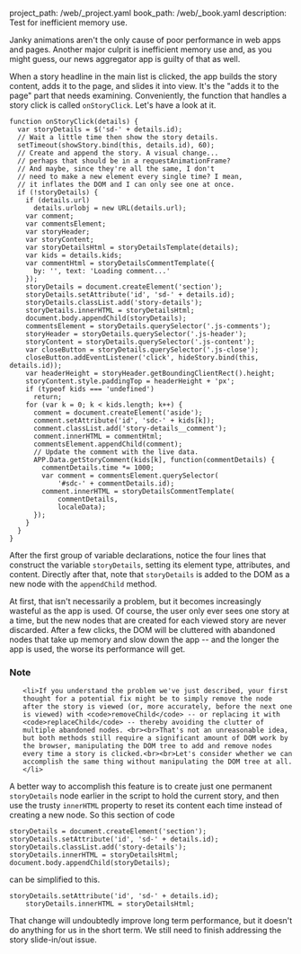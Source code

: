 project_path: /web/_project.yaml
book_path: /web/_book.yaml
description: Test for inefficient memory use.

<p class="intro">
  Janky animations aren't the only cause of poor performance in web apps and 
  pages. Another major culprit is inefficient memory use and, as you might 
  guess, our news aggregator app is guilty of that as well.
</p>

When a story headline in the main list is clicked, the app builds the story 
content, adds it to the page, and slides it into view. It's the "adds it to 
the page" part that needs examining. Conveniently, the function that handles 
a story click is called `onStoryClick`. Let's have a look at it.

<div class="highlight"><pre><code class="language-javascript" data-lang="javascript"><span class="kd">function</span> <span class="nx">onStoryClick</span><span class="p">(</span><span class="nx">details</span><span class="p">)</span> <span class="p">{</span>
  <span class="kd">var</span> <span class="nx">storyDetails</span> <span class="o">=</span> <span class="nx">$</span><span class="p">(</span><span class="s1">&#39;sd-&#39;</span> <span class="o">+</span> <span class="nx">details</span><span class="p">.</span><span class="nx">id</span><span class="p">);</span>
  <span class="c1">// Wait a little time then show the story details.</span>
  <span class="nx">setTimeout</span><span class="p">(</span><span class="nx">showStory</span><span class="p">.</span><span class="nx">bind</span><span class="p">(</span><span class="k">this</span><span class="p">,</span> <span class="nx">details</span><span class="p">.</span><span class="nx">id</span><span class="p">),</span> <span class="mi">60</span><span class="p">);</span>
  <span class="c1">// Create and append the story. A visual change...</span>
  <span class="c1">// perhaps that should be in a requestAnimationFrame?</span>
  <span class="c1">// And maybe, since they&#39;re all the same, I don&#39;t</span>
  <span class="c1">// need to make a new element every single time? I mean,</span>
  <span class="c1">// it inflates the DOM and I can only see one at once.</span>
  <span class="k">if</span> <span class="p">(</span><span class="o">!</span><span class="nx">storyDetails</span><span class="p">)</span> <span class="p">{</span>
    <span class="k">if</span> <span class="p">(</span><span class="nx">details</span><span class="p">.</span><span class="nx">url</span><span class="p">)</span>
      <span class="nx">details</span><span class="p">.</span><span class="nx">urlobj</span> <span class="o">=</span> <span class="k">new</span> <span class="nx">URL</span><span class="p">(</span><span class="nx">details</span><span class="p">.</span><span class="nx">url</span><span class="p">);</span>
    <span class="kd">var</span> <span class="nx">comment</span><span class="p">;</span>
    <span class="kd">var</span> <span class="nx">commentsElement</span><span class="p">;</span>
    <span class="kd">var</span> <span class="nx">storyHeader</span><span class="p">;</span>
    <span class="kd">var</span> <span class="nx">storyContent</span><span class="p">;</span>
    <span class="kd">var</span> <span class="nx">storyDetailsHtml</span> <span class="o">=</span> <span class="nx">storyDetailsTemplate</span><span class="p">(</span><span class="nx">details</span><span class="p">);</span>
    <span class="kd">var</span> <span class="nx">kids</span> <span class="o">=</span> <span class="nx">details</span><span class="p">.</span><span class="nx">kids</span><span class="p">;</span>
    <span class="kd">var</span> <span class="nx">commentHtml</span> <span class="o">=</span> <span class="nx">storyDetailsCommentTemplate</span><span class="p">({</span>
      <span class="nx">by</span><span class="o">:</span> <span class="s1">&#39;&#39;</span><span class="p">,</span> <span class="nx">text</span><span class="o">:</span> <span class="s1">&#39;Loading comment...&#39;</span>
    <span class="p">});</span>
    <span class="nx">storyDetails</span> <span class="o">=</span> <span class="nb">document</span><span class="p">.</span><span class="nx">createElement</span><span class="p">(</span><span class="s1">&#39;section&#39;</span><span class="p">);</span>
    <span class="nx">storyDetails</span><span class="p">.</span><span class="nx">setAttribute</span><span class="p">(</span><span class="s1">&#39;id&#39;</span><span class="p">,</span> <span class="s1">&#39;sd-&#39;</span> <span class="o">+</span> <span class="nx">details</span><span class="p">.</span><span class="nx">id</span><span class="p">);</span>
    <span class="nx">storyDetails</span><span class="p">.</span><span class="nx">classList</span><span class="p">.</span><span class="nx">add</span><span class="p">(</span><span class="s1">&#39;story-details&#39;</span><span class="p">);</span>
    <span class="nx">storyDetails</span><span class="p">.</span><span class="nx">innerHTML</span> <span class="o">=</span> <span class="nx">storyDetailsHtml</span><span class="p">;</span>
    <span class="nb">document</span><span class="p">.</span><span class="nx">body</span><span class="p">.</span><span class="nx">appendChild</span><span class="p">(</span><span class="nx">storyDetails</span><span class="p">);</span>
    <span class="nx">commentsElement</span> <span class="o">=</span> <span class="nx">storyDetails</span><span class="p">.</span><span class="nx">querySelector</span><span class="p">(</span><span class="s1">&#39;.js-comments&#39;</span><span class="p">);</span>
    <span class="nx">storyHeader</span> <span class="o">=</span> <span class="nx">storyDetails</span><span class="p">.</span><span class="nx">querySelector</span><span class="p">(</span><span class="s1">&#39;.js-header&#39;</span><span class="p">);</span>
    <span class="nx">storyContent</span> <span class="o">=</span> <span class="nx">storyDetails</span><span class="p">.</span><span class="nx">querySelector</span><span class="p">(</span><span class="s1">&#39;.js-content&#39;</span><span class="p">);</span>
    <span class="kd">var</span> <span class="nx">closeButton</span> <span class="o">=</span> <span class="nx">storyDetails</span><span class="p">.</span><span class="nx">querySelector</span><span class="p">(</span><span class="s1">&#39;.js-close&#39;</span><span class="p">);</span>
    <span class="nx">closeButton</span><span class="p">.</span><span class="nx">addEventListener</span><span class="p">(</span><span class="s1">&#39;click&#39;</span><span class="p">,</span> <span class="nx">hideStory</span><span class="p">.</span><span class="nx">bind</span><span class="p">(</span><span class="k">this</span><span class="p">,</span> <span class="nx">details</span><span class="p">.</span><span class="nx">id</span><span class="p">));</span>
    <span class="kd">var</span> <span class="nx">headerHeight</span> <span class="o">=</span> <span class="nx">storyHeader</span><span class="p">.</span><span class="nx">getBoundingClientRect</span><span class="p">().</span><span class="nx">height</span><span class="p">;</span>
    <span class="nx">storyContent</span><span class="p">.</span><span class="nx">style</span><span class="p">.</span><span class="nx">paddingTop</span> <span class="o">=</span> <span class="nx">headerHeight</span> <span class="o">+</span> <span class="s1">&#39;px&#39;</span><span class="p">;</span>
    <span class="k">if</span> <span class="p">(</span><span class="k">typeof</span> <span class="nx">kids</span> <span class="o">===</span> <span class="s1">&#39;undefined&#39;</span><span class="p">)</span>
      <span class="k">return</span><span class="p">;</span>
    <span class="k">for</span> <span class="p">(</span><span class="kd">var</span> <span class="nx">k</span> <span class="o">=</span> <span class="mi">0</span><span class="p">;</span> <span class="nx">k</span> <span class="o">&lt;</span> <span class="nx">kids</span><span class="p">.</span><span class="nx">length</span><span class="p">;</span> <span class="nx">k</span><span class="o">++</span><span class="p">)</span> <span class="p">{</span>
      <span class="nx">comment</span> <span class="o">=</span> <span class="nb">document</span><span class="p">.</span><span class="nx">createElement</span><span class="p">(</span><span class="s1">&#39;aside&#39;</span><span class="p">);</span>
      <span class="nx">comment</span><span class="p">.</span><span class="nx">setAttribute</span><span class="p">(</span><span class="s1">&#39;id&#39;</span><span class="p">,</span> <span class="s1">&#39;sdc-&#39;</span> <span class="o">+</span> <span class="nx">kids</span><span class="p">[</span><span class="nx">k</span><span class="p">]);</span>
      <span class="nx">comment</span><span class="p">.</span><span class="nx">classList</span><span class="p">.</span><span class="nx">add</span><span class="p">(</span><span class="s1">&#39;story-details__comment&#39;</span><span class="p">);</span>
      <span class="nx">comment</span><span class="p">.</span><span class="nx">innerHTML</span> <span class="o">=</span> <span class="nx">commentHtml</span><span class="p">;</span>
      <span class="nx">commentsElement</span><span class="p">.</span><span class="nx">appendChild</span><span class="p">(</span><span class="nx">comment</span><span class="p">);</span>
      <span class="c1">// Update the comment with the live data.</span>
      <span class="nx">APP</span><span class="p">.</span><span class="nx">Data</span><span class="p">.</span><span class="nx">getStoryComment</span><span class="p">(</span><span class="nx">kids</span><span class="p">[</span><span class="nx">k</span><span class="p">],</span> <span class="kd">function</span><span class="p">(</span><span class="nx">commentDetails</span><span class="p">)</span> <span class="p">{</span>
        <span class="nx">commentDetails</span><span class="p">.</span><span class="nx">time</span> <span class="o">*=</span> <span class="mi">1000</span><span class="p">;</span>
        <span class="kd">var</span> <span class="nx">comment</span> <span class="o">=</span> <span class="nx">commentsElement</span><span class="p">.</span><span class="nx">querySelector</span><span class="p">(</span>
            <span class="s1">&#39;#sdc-&#39;</span> <span class="o">+</span> <span class="nx">commentDetails</span><span class="p">.</span><span class="nx">id</span><span class="p">);</span>
        <span class="nx">comment</span><span class="p">.</span><span class="nx">innerHTML</span> <span class="o">=</span> <span class="nx">storyDetailsCommentTemplate</span><span class="p">(</span>
            <span class="nx">commentDetails</span><span class="p">,</span>
            <span class="nx">localeData</span><span class="p">);</span>
      <span class="p">});</span>
    <span class="p">}</span>
  <span class="p">}</span>
<span class="p">}</span></code></pre></div>

After the first group of variable declarations, notice the four lines that 
construct the variable `storyDetails`, setting its element type, attributes, 
and content. Directly after that, note that `storyDetails` is added to the 
DOM as a new node with the `appendChild` method.

At first, that isn't necessarily a problem, but it becomes increasingly 
wasteful as the app is used. Of course, the user only ever sees one story 
at a time, but the new nodes that are created for each viewed story are never 
discarded. After a few clicks, the DOM will be cluttered with abandoned nodes 
that take up memory and slow down the app -- and the longer the app is used, 
the worse its performance will get.


















<div class="wf-highlight-list wf-highlight-list--note" markdown="1">
  <h3 class="wf-highlight-list__title">Note</h3>

  
  <ul class="wf-highlight-list__list">
    
    <li>If you understand the problem we've just described, your first thought for a potential fix might be to simply remove the node after the story is viewed (or, more accurately, before the next one is viewed) with <code>removeChild</code> -- or replacing it with <code>replaceChild</code> -- thereby avoiding the clutter of multiple abandoned nodes. <br><br>That's not an unreasonable idea, but both methods still require a significant amount of DOM work by the browser, manipulating the DOM tree to add and remove nodes every time a story is clicked.<br><br>Let's consider whether we can accomplish the same thing without manipulating the DOM tree at all.</li>
    
  </ul>
  
</div>



A better way to accomplish this feature is to create just one permanent 
`storyDetails` node earlier in the script to hold the current story, and then 
use the trusty `innerHTML` property to reset its content each time instead of 
creating a new node. So this section of code

<div class="highlight"><pre><code class="language-javascript" data-lang="javascript"><span class="nx">storyDetails</span> <span class="o">=</span> <span class="nb">document</span><span class="p">.</span><span class="nx">createElement</span><span class="p">(</span><span class="s1">&#39;section&#39;</span><span class="p">);</span>
<span class="nx">storyDetails</span><span class="p">.</span><span class="nx">setAttribute</span><span class="p">(</span><span class="s1">&#39;id&#39;</span><span class="p">,</span> <span class="s1">&#39;sd-&#39;</span> <span class="o">+</span> <span class="nx">details</span><span class="p">.</span><span class="nx">id</span><span class="p">);</span>
<span class="nx">storyDetails</span><span class="p">.</span><span class="nx">classList</span><span class="p">.</span><span class="nx">add</span><span class="p">(</span><span class="s1">&#39;story-details&#39;</span><span class="p">);</span>
<span class="nx">storyDetails</span><span class="p">.</span><span class="nx">innerHTML</span> <span class="o">=</span> <span class="nx">storyDetailsHtml</span><span class="p">;</span>
<span class="nb">document</span><span class="p">.</span><span class="nx">body</span><span class="p">.</span><span class="nx">appendChild</span><span class="p">(</span><span class="nx">storyDetails</span><span class="p">);</span></code></pre></div>

can be simplified to this.

<div class="highlight"><pre><code class="language-javascript" data-lang="javascript"><span class="nx">storyDetails</span><span class="p">.</span><span class="nx">setAttribute</span><span class="p">(</span><span class="s1">&#39;id&#39;</span><span class="p">,</span> <span class="s1">&#39;sd-&#39;</span> <span class="o">+</span> <span class="nx">details</span><span class="p">.</span><span class="nx">id</span><span class="p">);</span>
    <span class="nx">storyDetails</span><span class="p">.</span><span class="nx">innerHTML</span> <span class="o">=</span> <span class="nx">storyDetailsHtml</span><span class="p">;</span></code></pre></div>

That change will undoubtedly improve long term performance, but it doesn't do 
anything for us in the short term. We still need to finish addressing the 
story slide-in/out issue.

